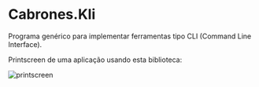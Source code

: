 # Cabrones.Kli
Programa genérico para implementar ferramentas tipo CLI (Command Line Interface).

Printscreen de uma aplicação usando esta biblioteca:

![printscreen](https://i.imgur.com/YLu8yuo.png)
